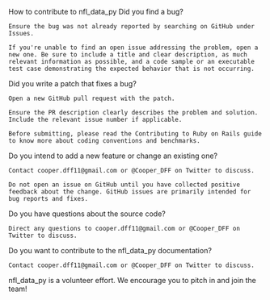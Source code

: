 How to contribute to nfl_data_py
Did you find a bug?

    Ensure the bug was not already reported by searching on GitHub under Issues.

    If you're unable to find an open issue addressing the problem, open a new one. Be sure to include a title and clear description, as much relevant information as possible, and a code sample or an executable test case demonstrating the expected behavior that is not occurring.

Did you write a patch that fixes a bug?

    Open a new GitHub pull request with the patch.

    Ensure the PR description clearly describes the problem and solution. Include the relevant issue number if applicable.

    Before submitting, please read the Contributing to Ruby on Rails guide to know more about coding conventions and benchmarks.

Do you intend to add a new feature or change an existing one?

    Contact cooper.dff11@gmail.com or @Cooper_DFF on Twitter to discuss.

    Do not open an issue on GitHub until you have collected positive feedback about the change. GitHub issues are primarily intended for bug reports and fixes.

Do you have questions about the source code?

    Direct any questions to cooper.dff11@gmail.com or @Cooper_DFF on Twitter to discuss.

Do you want to contribute to the nfl_data_py documentation?

    Contact cooper.dff11@gmail.com or @Cooper_DFF on Twitter to discuss.

nfl_data_py is a volunteer effort. We encourage you to pitch in and join the team!
